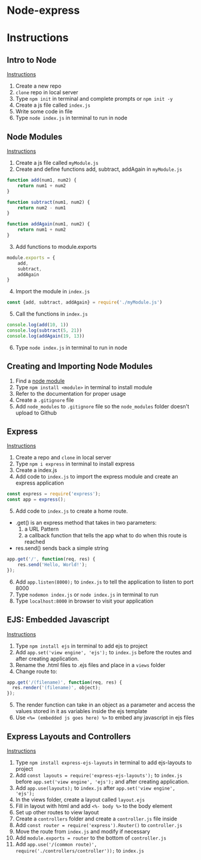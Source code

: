 # Node-express

# Instructions

## Intro to Node
[Instructions](https://romebell.gitbook.io/sei-1019/node-express/00readme/01intro-to-node)
1. Create a new repo
2. `clone` repo in local server
3. Type `npm init` in terminal and complete prompts or `npm init -y`
4. Create a js file called `index.js`
5. Write some code in file
6. Type `node index.js` in terminal to run in node

## Node Modules
[Instructions](https://romebell.gitbook.io/sei-1019/node-express/00readme/02modules)
1. Create a js file called `myModule.js`
2. Create and define functions add, subtract, addAgain in `myModule.js`
```javascript
function add(num1, num2) {
    return num1 + num2
}

function subtract(num1, num2) {
    return num2 - num1
}

function addAgain(num1, num2) {
    return num1 + num2
}
```
3. Add functions to module.exports
```javascript
module.exports = {
    add,
    subtract,
    addAgain
}
```
4. Import the module in `index.js`
```js
const {add, subtract, addAgain} = require('./myModule.js')
```
5. Call the functions in `index.js`
```js
console.log(add(10, 1))
console.log(subtract(5, 21))
console.log(addAgain(19, 13))
```
6. Type `node index.js` in terminal to run in node

## Creating and Importing Node Modules
1. Find a [node module](https://www.npmjs.com/browse/depended)
2. Type `npm install <module>` in terminal to install module
3. Refer to the documentation for proper usage
4. Create a `.gitignore` file
5. Add `node_modules` to `.gitignore` file so the `node_modules` folder doesn't upload to Github

## Express
[Instructions](https://romebell.gitbook.io/sei-1019/node-express/00readme-1/01intro-to-express)
1. Create a repo and `clone` in local server
2. Type `npm i express` in terminal to install express
3. Create a index.js
4. Add code to `index.js` to import the express module and create an express application
```js
const express = require('express');
const app = express();
```
5. Add code to `index.js` to create a home route. 
- .get() is an express method that takes in two parameters:
    1. a URL Pattern
    2. a callback function that tells the app what to do when this route is reached
- res.send() sends back a simple string
```js
app.get('/', function(req, res) {
    res.send('Hello, World!');
});
```
6. Add `app.listen(8000);` to `index.js` to tell the application to listen to port 8000
7. Type `nodemon index.js` or `node index.js` in terminal to run
8. Type `localhost:8000` in browser to visit your application

## EJS: Embedded Javascript
[Instructions](https://romebell.gitbook.io/sei-1019/node-express/00readme-1/01intro-to-express/04templates)
1. Type `npm install ejs` in terminal to add ejs to project
2. Add `app.set('view engine', 'ejs');` to `index.js` before the routes and after creating application.
3. Rename the .html files to .ejs files and place in a `views` folder
4. Change route to:
```js
app.get('/(filename)', function(req, res) {
  res.render('(filename)', object);
});
```
5. The render function can take in an object as a parameter and access the values stored in it as variables inside the ejs template
6. Use `<%= (embedded js goes here) %>` to embed any javascript in ejs files

## Express Layouts and Controllers
[Instructions](https://romebell.gitbook.io/sei-1019/node-express/00readme-1/01intro-to-express/01organization)
1. Type `npm install express-ejs-layouts` in terminal to add ejs-layouts to project
2. Add `const layouts = require('express-ejs-layouts');` to `index.js` before `app.set('view engine', 'ejs');` and after creating application.
3. Add `app.use(layouts);` to `index.js` after `app.set('view engine', 'ejs');`
4. In the views folder, create a layout called `layout.ejs`
5. Fill in layout with html and add `<%- body %>` to the body element
6. Set up other routes to view layout
7. Create a `controllers` folder and create a `controller.js` file inside
8. Add `const router = require('express').Router()` to `controller.js`
9. Move the route from `index.js` and modify if necessary
10. Add `module.exports = router` to the bottom of `controller.js`
11. Add `app.use('/(common route)', require('./controllers/controller'));` to `index.js`

